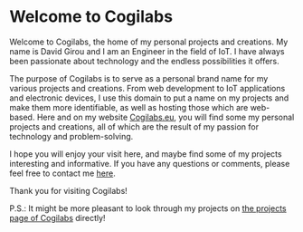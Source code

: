# Welcome to Cogilabs
Welcome to Cogilabs, the home of my personal projects and creations. My name is David Girou and I am an Engineer in the field of IoT. I have always been passionate about technology and the endless possibilities it offers.

The purpose of Cogilabs is to serve as a personal brand name for my various projects and creations. From web development to IoT applications and electronic devices, I use this domain to put a name on my projects and make them more identifiable, as well as hosting those which are web-based.
Here and on my website [Cogilabs.eu](https://cogilabs.eu/), you will find some my personal projects and creations, all of which are the result of my passion for technology and problem-solving.

I hope you will enjoy your visit here, and maybe find some of my projects interesting and informative. If you have any questions or comments, please feel free to contact me [here](https://cogilabs.eu/contact.html).

Thank you for visiting Cogilabs!

P.S.: It might be more pleasant to look through my projects on [the projects page of Cogilabs](https://cogilabs.eu/Projects/) directly!
